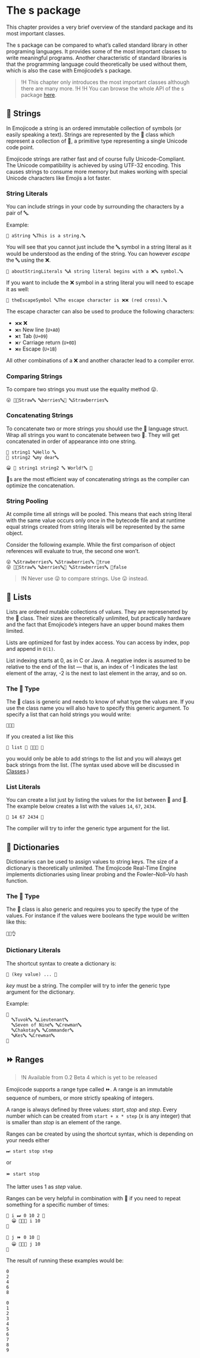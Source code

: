 # The s package

This chapter provides a very brief overview of the standard package and its most important classes.

The s package can be compared to what’s called standard library in other programing languages. It provides some of the most important classes to write meaningful programs. Another characteristic of standard libraries is that the programming language could theoretically be used without them, which is also the case with Emojicode’s s package.

>!H This chapter only introduces the most important classes although there are many more.
>!H
>!H You can browse the whole API of the s package [here](../packages/s/).

## 🔡 Strings

In Emojicode a string is an ordered immutable collection of symbols (or easily speaking a text). Strings are represented by the 🔡 class which represent a collection of 🔣, a primitive type representing a single Unicode code point.

Emojicode strings are rather fast and of course fully Unicode-Compliant. The Unicode compatibility is achieved by using UTF-32 encoding. This causes strings to consume more memory but makes working with special Unicode characters like Emojis a lot faster.

### String Literals

You can include strings in your code by surrounding the characters by a pair of 🔤.

Example:

    🍮 aString 🔤This is a string.🔤

You will see that you cannot just include the 🔤 symbol in a string literal as it would be understood as the ending of the string. You can however *escape* the 🔤 using the ❌.

    🍮 aboutStringLiterals 🔤A string literal begins with a ❌🔤 symbol.🔤

If you want to include the ❌ symbol in a string literal you will need to escape it as well:

    🍮 theEscapeSymbol 🔤The escape character is ❌❌ (red cross).🔤

The escape character can also be used to produce the following characters:

- `❌❌` ❌
- `❌n` New line (`U+A0`)
- `❌t` Tab (`U+09`)
- `❌r` Carriage return (`U+0D`)
- `❌e` Escape (`U+1B`)

All other combinations of a ❌ and another character lead to a compiler error.

### Comparing Strings

To compare two strings you must use the equality method 😛.

    😛 🍪🔤Straw🔤 🔤berries🔤🍪 🔤Strawberries🔤

### Concatenating Strings

To concatenate two or more strings you should use the 🍪 language struct. Wrap all strings you want to concatenate between two 🍪. They will get concatenated in order of appearance into one string.

    🍮 string1 🔤Hello 🔤
    🍮 string2 🔤my dear🔤

    😀 🍪 string1 string2 🔤 World!🔤 🍪

🍪s are the most efficient way of concatenating strings as the compiler can optimize the concatenation.

### String Pooling

At compile time all strings will be pooled. This means that each string literal with the same value occurs only once in the bytecode file and at runtime equal strings created from string literals will be represented by the same object.

Consider the following example. While the first comparison of object references will evaluate to true, the second one won’t.

    😜 🔤Strawberries🔤 🔤Strawberries🔤 👴true
    😜 🍪🔤Straw🔤 🔤berries🔤🍪 🔤Strawberries🔤 👴false

>!N Never use 😜 to compare strings. Use 😛 instead.

## 🍨 Lists

Lists are ordered mutable collections of values. They are represeneted by the 🍨 class. Their sizes are theoretically unlimited, but practically hardware and the fact that Emojicode’s integers have an upper bound makes them limited.

Lists are optimized for fast by index access. You can access by index, pop and append in `O(1)`.

List indexing starts at 0, as in C or Java. A negative index is assumed to be relative to the end of the list — that is, an index of -1 indicates the last element of the array, -2 is the next to last element in the array, and so on.

### The 🍨 Type

The 🍨 class is generic and needs to know of what type the values are. If you use the class name you will also have to specify this generic argument. To specify a list that can hold strings you would write:

    🍨🐚🔡

If you created a list like this

    🍮 list 🔷 🍨🐚🔡 🐸

you would only be able to add strings to the list and you will always get back strings from the list. (The syntax used above will be discussed in [Classes](classes.html).)

### List Literals

You can create a list just by listing the values for the list between 🍨 and 🍆. The example below creates a list with the values `14`, `67`, `2434`.

    🍨 14 67 2434 🍆

The compiler will try to infer the generic type argument for the list.

## 🍯 Dictionaries

Dictionaries can be used to assign values to string keys. The size of a dictionary is theoretically unlimited. The Emojicode Real-Time Engine implements dictionaries using linear probing and the Fowler–Noll–Vo hash function.

### The 🍯 Type

The 🍯 class is also generic and requires you to specify the type of the values. For instance if the values were booleans the type would be written like this:

    🍯🐚👌

### Dictionary Literals

The shortcut syntax to create a dictionary is:

    🍯 (key value) ... 🍆

*key* must be a string. The compiler will try to infer the generic type argument for the dictionary.

Example:

    🍯
      🔤Tuvok🔤 🔤Lieutenant🔤
      🔤Seven of Nine🔤 🔤Crewman🔤
      🔤Chakotay🔤 🔤Commander🔤
      🔤Kes🔤 🔤Crewman🔤
    🍆

## ⏩ Ranges

>!N Available from 0.2 Beta 4 which is yet to be released

Emojicode supports a range type called ⏩. A range is an immutable sequence of 
numbers, or more strictly speaking of integers. 

A range is always defined by three values: *start*, *stop* and *step*. Every 
number which can be created from `start + x * step` (x is any integer)
that is smaller than *stop* is an element of the range.

Ranges can be created by using the shortcut syntax, which is depending on your
needs either

```
⏭ start stop step
```

or

```
⏩ start stop
```

The latter uses 1 as *step* value.

Ranges can be very helpful in combination with 🔂 if you need to repeat 
something for a specific number of times:

```
🔂 i ⏭ 0 10 2 🍇
  😀 🔷🔡🚂 i 10
🍉
```
```
🔂 j ⏩ 0 10 🍇
  😀 🔷🔡🚂 j 10
🍉
```

The result of running these examples would be:

```
0
2
4
6
8
```
```
0
1
2
3
4
5
6
7
8
9
```
